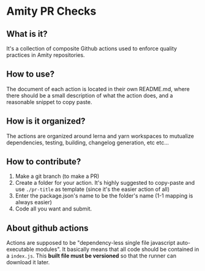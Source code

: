 # Amity PR Checks

## What is it?

It's a collection of composite Github actions used to enforce quality practices in Amity repositories.

## How to use?

The document of each action is located in their own README.md, where there should be a small description of what the action does, and a reasonable snippet to copy paste.

## How is it organized?

The actions are organized around lerna and yarn workspaces to mutualize dependencies, testing, building, changelog generation, etc etc...

## How to contribute?

1. Make a git branch (to make a PR)
2. Create a folder for your action. It's highly suggested to copy-paste and use `./pr-title` as template (since it's the easier action of all)
3. Enter the package.json's name to be the folder's name (1-1 mapping is always easier)
4. Code all you want and submit.

## About github actions

Actions are supposed to be "dependency-less single file javascript auto-executable modules". It basically means that all code should be contained in a `index.js`. This **built file must be versioned** so that the runner can download it later.
